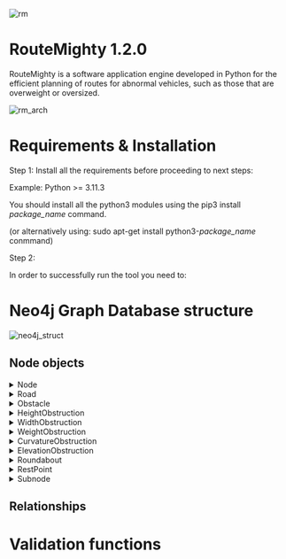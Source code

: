 ![rm](https://github.com/betanddontcare/RouteMighty/assets/31188390/af0f6a33-c0a6-4066-9ac9-3eda41aed941)

# RouteMighty 1.2.0
RouteMighty is a software application engine developed in Python for the efficient planning of routes for abnormal vehicles, such as those that are overweight or oversized.

![rm_arch](https://github.com/betanddontcare/RouteMighty/assets/31188390/5681e7e6-bbae-4432-a9f6-f9c5d188dc79)

# Requirements & Installation
Step 1: Install all the requirements before proceeding to next steps:

Example: Python >= 3.11.3

You should install all the python3 modules using the pip3 install *package_name* command.

(or alternatively using: sudo apt-get install python3-*package_name* conmmand)

Step 2: 

In order to successfully run the tool you need to:

# Neo4j Graph Database structure
![neo4j_struct](https://github.com/betanddontcare/RouteMighty/assets/31188390/a5318089-d160-468b-9028-088fdedcd3fd)

## Node objects
<details>

<summary>Node</summary>

```name:``` Node name (eg. "5th Street/6th Street corner").
  
```latitude:``` Latitude coords (eg. 52.737228).
  
```longitude:``` Longitude coords (eg. 19.995445).
</details>
<details>

<summary>Road</summary>
  
```lat1:``` Latitude of starting node (eg. 52.149095).
  
```lat2:``` Latitude of ending node (eg. 52.219148).
  
```midLatitude:``` Latitude of the point located halfway between starting and ending nodes (eg. 52.18413180707769).
  
```lon1:``` Longitude of starting node (eg. 20.105352).
  
```lon2":``` Longitude of ending node (eg. 20.204114).
  
```midLongitude:```  Longitude of the point located halfway between starting and ending nodes (eg. 20.15469410414446).
  
```maxAxleLoad:``` Maximum axle load (in tonnes) acceptable on the road (eg. 115.0).
  
```numbers:``` List of road numbers (eg. ["92", "82"]).
  
```trafficFactor:``` Traffic factor reflects how much longer or shorter the time required to cover the distance between the nodes $v$ and $v'$ is in relation to the historical average travel time (eg. 1.0262). This data is relisable by Distance Matrix API service provided by Google Maps.
  
```type:```  Type of the road to calculate average speed: A - highway; S - expressway; GP fast traffic trunk road; G main road.
  
```kmRange:``` Boundary chainage of the road (eg. [410.068, 420.628].
  
```width:``` Width (in millimeters) of the road (eg. 7000).

```name:``` Name of the road (eg. "Gr. Woj. - Sochaczew").
  
```lines:``` Number of lines in single direction on the road (eg. 1).

```direction:``` Possible direction of travel: "TWO_WAY", "ONE_WAY".

</details>
<details>

<summary>Obstacle</summary>
  
```milestone:``` Chainage where the object occurs (eg. 430.48).
  
```immovable:``` Boolean. Possibility to remove the object: True/False.
  
```city:``` Name of the city where the object is located (eg. "Kopiska").
  
```latitude:``` Latitude of the object (eg. 52.1192).
  
```longitude:``` Longitude of the object (eg. 20.507849).
  
```name:``` Name of the object (eg. "St. Paul's Bridge").

</details>
<details>

<summary>HeightObstruction</summary>
  
```limit:``` Height limit (maximum value in millimeters) of the object (eg. 5000).
  
```range:``` Difference between the lowest and the highest point of the height limiting object: 0 - if the limiting object height is the same in every point over the road; >0 is the profile of the object is inclined relative to the road.
  
```subtype:``` Type of the object (eg. "OVERPASS").
  
```profile:``` Shape of the profile over the road. In this version there is only one type available: "LINE".
  
```removalCost:``` Cost of removing/rebuiling the object (eg. 50000).

</details>
<details>

<summary>WidthObstruction</summary>
  
```
{
  "ranges": [
    500,
    1500
  ],
  "subtype": "OTHER",
  "limits": [
    4000,
    5000
  ],
  "symmetric": true,
  "removalCost": 5000000
}
```
</details>
<details>

<summary>WeightObstruction</summary>
  
```
{
  "limit": 0,
  "subtype": "BRIDGE",
  "mlc": 150,
  "removalCost": 5000000
}
```
</details>
<details>

<summary>CurvatureObstruction</summary>
  
```
{
  "outerRadius": 30000,
  "boundaryRadius": 0,
  "innerRadius": 23000,
  "outerLimit": 0,
  "removalCost": 5000000
}
```
</details>
<details>

<summary>ElevationObstruction</summary>
  
```
{
  "verticalCurveRadius": 200000,
  "removalCost": 5000000
}
```
</details>
<details>

<summary>Roundabout</summary>
  
```
{
  "outerDiameter": 21000,
  "verticalIsland": 8000,
  "outerLimit": 0,
  "innerDiameter": 11000,
  "open": false,
  "removalCost": 5000000
}
```
</details>
<details>

<summary>RestPoint</summary>
  
```
{
  "slotLength": 20000,
  "restpointType": "PRIVATE",
  "occupancy": 0.36,
  "hazardousSlots": 0,
  "lighting": true,
  "cctv": false,
  "security": false,
  "barriers": true,
  "milestone": 413.8,
  "slotWidth": 4000,
  "oversizeWidth": 0,
  "roadNumber": "S7",
  "generalSlots": 20,
  "oversizeLength": 0
}
```
</details>
<details>

<summary>Subnode</summary>
  
```
{
  "subID": 16,
  "name": "Ostrzykowizna"
}
```
</details>

## Relationships

# Validation functions
